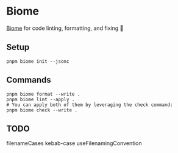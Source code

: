 # Biome

[Biome](https://biomejs.dev/) for code linting, formatting, and fixing 🌿

## Setup

```shell
pnpm biome init --jsonc
```

## Commands

```shell
pnpm biome format --write .
pnpm biome lint --apply .
# You can apply both of them by leveraging the check command:
pnpm biome check --write .
```

## TODO

filenameCases  kebab-case
useFilenamingConvention
